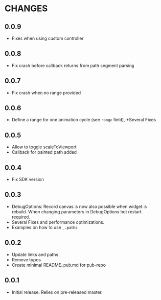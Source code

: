 # CHANGES

## 0.0.9
* Fixes when using custom controller

## 0.0.8
* Fix crash before callback returns from path segment parsing

## 0.0.7
* Fix crash when no range provided

## 0.0.6
* Define a range for one animation cycle (see `range` field), +Several Fixes

## 0.0.5
* Allow to toggle scaleToViewport
* Callback for painted path added

## 0.0.4
* Fix SDK version

## 0.0.3

* DebugOptions: Record canvas is now also possible when widget is rebuild. When changing parameters in DebugOptions hot restart required.
* Several Fixes and performance optimizations.
* Examples on how to use `_.paths`

## 0.0.2

* Update links and paths
* Remove typos
* Create minimal README_pub.md for pub-repo

## 0.0.1

* Initial release.  Relies on pre-released master.
